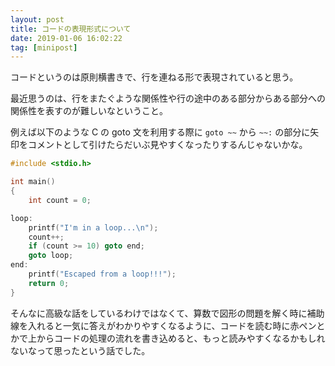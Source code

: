 ```yaml
---
layout: post
title: コードの表現形式について
date: 2019-01-06 16:02:22
tag: [minipost]
---
```


コードというのは原則横書きで、行を連ねる形で表現されていると思う。

最近思うのは、行をまたぐような関係性や行の途中のある部分からある部分への関係性を表すのが難しいなということ。

例えば以下のような C の goto 文を利用する際に `goto ~~` から `~~:` の部分に矢印をコメントとして引けたらだいぶ見やすくなったりするんじゃないかな。

```c
#include <stdio.h>

int main()
{
    int count = 0;

loop:
    printf("I'm in a loop...\n");
    count++;
    if (count >= 10) goto end;
    goto loop;
end:
    printf("Escaped from a loop!!!");
    return 0;
}
```

そんなに高級な話をしているわけではなくて、算数で図形の問題を解く時に補助線を入れると一気に答えがわかりやすくなるように、コードを読む時に赤ペンとかで上からコードの処理の流れを書き込めると、もっと読みやすくなるかもしれないなって思ったという話でした。

